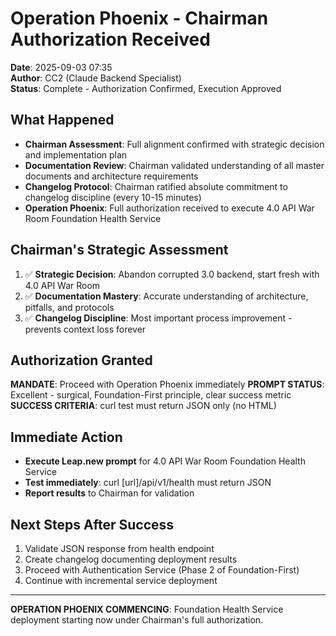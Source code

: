 # Operation Phoenix - Chairman Authorization Received
**Date**: 2025-09-03 07:35  
**Author**: CC2 (Claude Backend Specialist)  
**Status**: Complete - Authorization Confirmed, Execution Approved  

## What Happened
- **Chairman Assessment**: Full alignment confirmed with strategic decision and implementation plan
- **Documentation Review**: Chairman validated understanding of all master documents and architecture requirements
- **Changelog Protocol**: Chairman ratified absolute commitment to changelog discipline (every 10-15 minutes)
- **Operation Phoenix**: Full authorization received to execute 4.0 API War Room Foundation Health Service

## Chairman's Strategic Assessment
1. ✅ **Strategic Decision**: Abandon corrupted 3.0 backend, start fresh with 4.0 API War Room
2. ✅ **Documentation Mastery**: Accurate understanding of architecture, pitfalls, and protocols
3. ✅ **Changelog Discipline**: Most important process improvement - prevents context loss forever

## Authorization Granted
**MANDATE**: Proceed with Operation Phoenix immediately
**PROMPT STATUS**: Excellent - surgical, Foundation-First principle, clear success metric
**SUCCESS CRITERIA**: curl test must return JSON only (no HTML)

## Immediate Action
- **Execute Leap.new prompt** for 4.0 API War Room Foundation Health Service
- **Test immediately**: curl [url]/api/v1/health must return JSON
- **Report results** to Chairman for validation

## Next Steps After Success
1. Validate JSON response from health endpoint
2. Create changelog documenting deployment results
3. Proceed with Authentication Service (Phase 2 of Foundation-First)
4. Continue with incremental service deployment

---

**OPERATION PHOENIX COMMENCING**: Foundation Health Service deployment starting now under Chairman's full authorization.